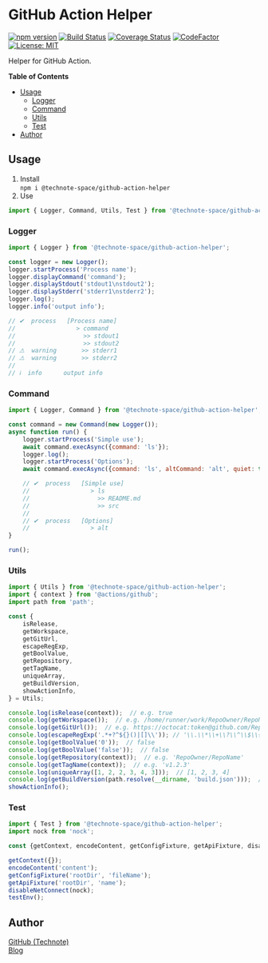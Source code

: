 # GitHub Action Helper

[![npm version](https://badge.fury.io/js/%40technote-space%2Fgithub-action-helper.svg)](https://badge.fury.io/js/%40technote-space%2Fgithub-action-helper)
[![Build Status](https://github.com/technote-space/github-action-helper/workflows/Build/badge.svg)](https://github.com/technote-space/github-action-helper/actions)
[![Coverage Status](https://coveralls.io/repos/github/technote-space/github-action-helper/badge.svg?branch=master)](https://coveralls.io/github/technote-space/github-action-helper?branch=master)
[![CodeFactor](https://www.codefactor.io/repository/github/technote-space/github-action-helper/badge)](https://www.codefactor.io/repository/github/technote-space/github-action-helper)
[![License: MIT](https://img.shields.io/badge/License-MIT-blue.svg)](https://github.com/technote-space/github-action-helper/blob/master/LICENSE)

Helper for GitHub Action.

<!-- START doctoc generated TOC please keep comment here to allow auto update -->
<!-- DON'T EDIT THIS SECTION, INSTEAD RE-RUN doctoc TO UPDATE -->
**Table of Contents**

- [Usage](#usage)
  - [Logger](#logger)
  - [Command](#command)
  - [Utils](#utils)
  - [Test](#test)
- [Author](#author)

<!-- END doctoc generated TOC please keep comment here to allow auto update -->

## Usage
1. Install  
`npm i @technote-space/github-action-helper`
1. Use
```js
import { Logger, Command, Utils, Test } from '@technote-space/github-action-helper';
```

### Logger
```js
import { Logger } from '@technote-space/github-action-helper';

const logger = new Logger();
logger.startProcess('Process name');
logger.displayCommand('command');
logger.displayStdout('stdout1\nstdout2');
logger.displayStderr('stderr1\nstderr2');
logger.log();
logger.info('output info');

// ✔  process   [Process name]
//                 > command
//                   >> stdout1
//                   >> stdout2
// ⚠  warning       >> stderr1
// ⚠  warning       >> stderr2
//
// ℹ  info      output info
```

### Command
```js
import { Logger, Command } from '@technote-space/github-action-helper';

const command = new Command(new Logger());
async function run() {
    logger.startProcess('Simple use');
    await command.execAsync({command: 'ls'});
    logger.log();
    logger.startProcess('Options');
    await command.execAsync({command: 'ls', altCommand: 'alt', quiet: true, suppressError: true, suppressOutput: true});

    // ✔  process   [Simple use]
    //                 > ls
    //                   >> README.md
    //                   >> src
    //
    // ✔  process   [Options]
    //                 > alt
}

run();
```

### Utils
```js
import { Utils } from '@technote-space/github-action-helper';
import { context } from '@actions/github';
import path from 'path';

const {
	isRelease,
	getWorkspace,
	getGitUrl,
	escapeRegExp,
	getBoolValue,
	getRepository,
	getTagName,
	uniqueArray,
	getBuildVersion,
	showActionInfo,
} = Utils;

console.log(isRelease(context));  // e.g. true
console.log(getWorkspace());  // e.g. /home/runner/work/RepoOwner/RepoName
console.log(getGitUrl());  // e.g. https://octocat:token@github.com/RepoOwner/RepoName.git
console.log(escapeRegExp('.*+?^${}()|[]\\')); // '\\.\\*\\+\\?\\^\\$\\{\\}\\(\\)\\|\\[\\]\\\\'
console.log(getBoolValue('0'));  // false
console.log(getBoolValue('false'));  // false
console.log(getRepository(context));  // e.g. 'RepoOwner/RepoName'
console.log(getTagName(context));  // e.g. 'v1.2.3'
console.log(uniqueArray([1, 2, 2, 3, 4, 3]));  // [1, 2, 3, 4]
console.log(getBuildVersion(path.resolve(__dirname, 'build.json')));  // e.g. 'v1.2.3'
showActionInfo();
```

### Test
```js
import { Test } from '@technote-space/github-action-helper';
import nock from 'nock';

const {getContext, encodeContent, getConfigFixture, getApiFixture, disableNetConnect, testEnv} = Test;

getContext({});
encodeContent('content');
getConfigFixture('rootDir', 'fileName');
getApiFixture('rootDir', 'name');
disableNetConnect(nock);
testEnv();
```

## Author
[GitHub (Technote)](https://github.com/technote-space)  
[Blog](https://technote.space)
